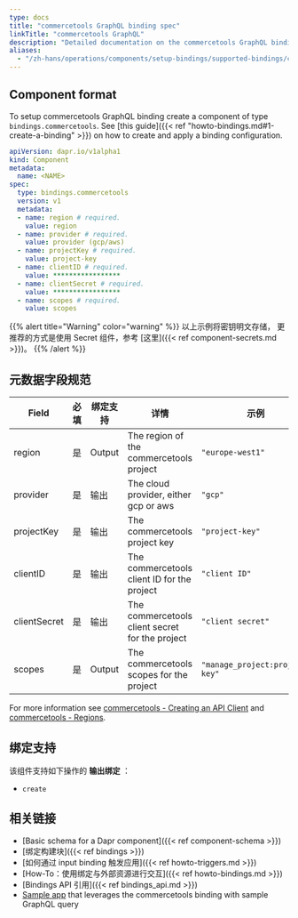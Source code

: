 ```yaml
---
type: docs
title: "commercetools GraphQL binding spec"
linkTitle: "commercetools GraphQL"
description: "Detailed documentation on the commercetools GraphQL binding component"
aliases:
  - "/zh-hans/operations/components/setup-bindings/supported-bindings/commercetools/"
---
```


## Component format

To setup commercetools GraphQL binding create a component of type `bindings.commercetools`. See [this guide]({{< ref "howto-bindings.md#1-create-a-binding" >}}) on how to create and apply a binding configuration.

```yaml
apiVersion: dapr.io/v1alpha1
kind: Component
metadata:
  name: <NAME>
spec:
  type: bindings.commercetools
  version: v1
  metadata:
  - name: region # required.
    value: region
  - name: provider # required.
    value: provider (gcp/aws)
  - name: projectKey # required.
    value: project-key
  - name: clientID # required.
    value: *****************
  - name: clientSecret # required.
    value: *****************
  - name: scopes # required.
    value: scopes

```
{{% alert title="Warning" color="warning" %}}
以上示例将密钥明文存储， 更推荐的方式是使用 Secret 组件，参考 [这里]({{< ref component-secrets.md >}})。
{{% /alert %}}

## 元数据字段规范

| Field        | 必填 | 绑定支持   | 详情                                              | 示例                             |
| ------------ |:--:| ------ | ----------------------------------------------- | ------------------------------ |
| region       | 是  | Output | The region of the commercetools project         | `"europe-west1"`               |
| provider     | 是  | 输出     | The cloud provider, either gcp or aws           | `"gcp"`                        |
| projectKey   | 是  | 输出     | The commercetools project key                   | `"project-key"`                |
| clientID     | 是  | 输出     | The commercetools client ID for the project     | `"client ID"`                  |
| clientSecret | 是  | 输出     | The commercetools client secret for the project | `"client secret"`              |
| scopes       | 是  | Output | The commercetools scopes for the project        | `"manage_project:project-key"` |

For more information see [commercetools - Creating an API Client](https://docs.commercetools.com/getting-started/create-api-client#create-an-api-client) and [commercetools - Regions](https://docs.commercetools.com/api/general-concepts#regions).

## 绑定支持

该组件支持如下操作的 **输出绑定** ：

- `create`


## 相关链接

- [Basic schema for a Dapr component]({{< ref component-schema >}})
- [绑定构建块]({{< ref bindings >}})
- [如何通过 input binding 触发应用]({{< ref howto-triggers.md >}})
- [How-To：使用绑定与外部资源进行交互]({{< ref howto-bindings.md >}})
- [Bindings API 引用]({{< ref bindings_api.md >}})
- [Sample app](https://github.com/dapr/samples/tree/master/commercetools-graphql-sample) that leverages the commercetools binding with sample GraphQL query

